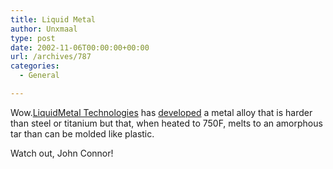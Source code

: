 ```yaml
---
title: Liquid Metal
author: Unxmaal
type: post
date: 2002-11-06T00:00:00+00:00
url: /archives/787
categories:
  - General

---
```

Wow.[LiquidMetal Technologies][1] has [developed][2] a metal alloy that is harder than steel or titanium but that, when heated to 750F, melts to an amorphous tar than can be molded like plastic.

Watch out, John Connor!

 [1]: http://www.liquidmetalgolf.com/
 [2]: http://www.business2.com/articles/mag/0,1640,43538,FF.html